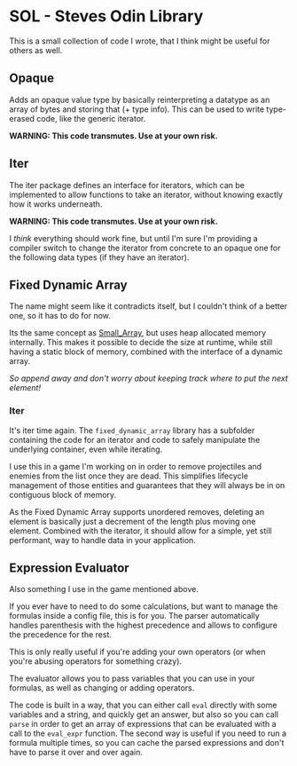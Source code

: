 # SOL - Steves Odin Library

This is a small collection of code I wrote, that I think might
be useful for others as well.

## Opaque
Adds an opaque value type by basically reinterpreting a datatype as
an array of bytes and storing that (+ type info). This can be used
to write type-erased code, like the generic iterator.

**WARNING: This code transmutes. Use at your own risk.**

## Iter
The iter package defines an interface for iterators,
which can be implemented to allow functions to take an iterator,
without knowing exactly how it works underneath.

**WARNING: This code transmutes. Use at your own risk.**

I _think_ everything should work fine, but until I'm sure I'm providing
a compiler switch to change the iterator from concrete to an opaque one
for the following data types (if they have an iterator).

## Fixed Dynamic Array
The name might seem like it contradicts itself,
but I couldn't think of a better one, so it has to do for now.

Its the same concept as [Small_Array](https://pkg.odin-lang.org/core/container/small_array/),
but uses heap allocated memory internally.
This makes it possible to decide the size at runtime,
while still having a static block of memory,
combined with the interface of a dynamic array.

_So append away and don't worry about keeping track where to put the next element!_

### Iter
It's iter time again. The `fixed_dynamic_array` library has a subfolder containing
the code for an iterator and code to safely manipulate the underlying container,
even while iterating.

I use this in a game I'm working on in order to remove projectiles and enemies
from the list once they are dead. This simplifies lifecycle management of those
entities and guarantees that they will always be in on contiguous block of memory.

As the Fixed Dynamic Array supports unordered removes, deleting an element is
basically just a decrement of the length plus moving one element.
Combined with the iterator, it should allow for a simple, yet still performant,
way to handle data in your application.

## Expression Evaluator
Also something I use in the game mentioned above.

If you ever have to need to do some calculations, but want to manage the formulas
inside a config file, this is for you. The parser automatically handles parenthesis
with the highest precedence and allows to configure the precedence for the rest.

This is only really useful if you're adding your own operators
(or when you're abusing operators for something crazy).

The evaluator allows you to pass variables that you can use in your formulas,
as well as changing or adding operators.

The code is built in a way, that you can either call `eval` directly with
some variables and a string, and quickly get an answer, but also so you
can call `parse` in order to get an array of expressions that can be evaluated
with a call to the `eval_expr` function. The second way is useful if you need to run
a formula multiple times, so you can cache the parsed expressions and
don't have to parse it over and over again.